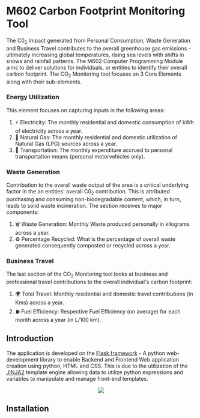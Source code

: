 # M602 Carbon Footprint Monitoring Tool

The C0<sub>2</sub> Impact generated from Personal Consumption, Waste Generation and Business Travel contributes to the overall greenhouse gas emissions - ultimately increasing global temperatures, rising sea levels with shifts in snows and rainfall patterns. The M602 Computer Programming Module aims to deliver solutions for individuals, or entities to identify their overall carbon footprint.
The CO<sub>2</sub> Monitoring tool focuses on 3 Core Elements along with their sub-elements.

### Energy Utilization
This element focuses on capturing inputs in the following areas:
1. ⚡ Electricity: The monthly residential and domestic consumption of kWh of electricity across a year.
2. 💨 Natural Gas: The monthly residential and domestic utilization of Natural Gas (LPG) sources across a year.
3. 🚗 Transportation: The monthly expenditure accrued to personal transportation means (personal motorvehicles only).

### Waste Generation
Contribution to the overall waste output of the area is a critical underlying factor in the an entities' overall C0<sub>2</sub> contribution. This is attributed purchasing and consuming non-biodegradable content, which, in turn, leads to solid waste incineration. The section receives to major components:
1. 🗑️ Waste Generation: Monthly Waste produced personally in kilograms across a year.
2. ♻️ Percentage Recycled: What is the percentage of overall waste generated consequently composted or recycled across a year.

### Business Travel
The last section of the CO<sub>2</sub> Monitoring tool looks at business and professional travel contributions to the overall individual's carbon footprint:
1. 🌍 Total Travel: Monthly residential and domestic travel contributions (in Kms) across a year.
2. ⛽ Fuel Efficiency: Respective Fuel Efficiency (on average) for each month across a year (in L/100 km).

## Introduction

The application is developed on the [Flask framework](https://flask.palletsprojects.com/en/3.0.x/) - A python web-development library to enable Backend and Frontend Web application creation using python, HTML and CSS. This is due to the utilization of the [JINJA2](https://jinja.palletsprojects.com/en/2.11.x/templates/) template engine allowing data to utilize python expressions and variables to manipulate and manage front-end templates.

<p align="center">
  <img src="https://github.com/SHA-15/M602-Carbon-Footprint-Monitoring-Tool/blob/main/readme_content/ScreenRecording2024-03-22at16.08.56-ezgif.com-video-to-gif-converter.gif">
</p>

## Installation
